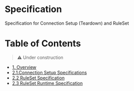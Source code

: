 # Specification
Specification for Connection Setup (Teardown) and RuleSet

# Table of Contents
> :warning: Under construction

- [1. Overview](1.Overview.md)
- [2.1.Connection Setup Specifications](2.1.ConnectionSetup.md)
- [2.2 RuleSet Specification](2.2.RuleSetSpec.md) 
- [2.3 RuleSet Runtime Specification](2.3.RuleSetExecutionSpec.md)
